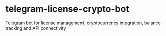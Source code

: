 # telegram-license-crypto-bot
Telegram bot for license management, cryptocurrency integration, balance tracking and API connectivity
